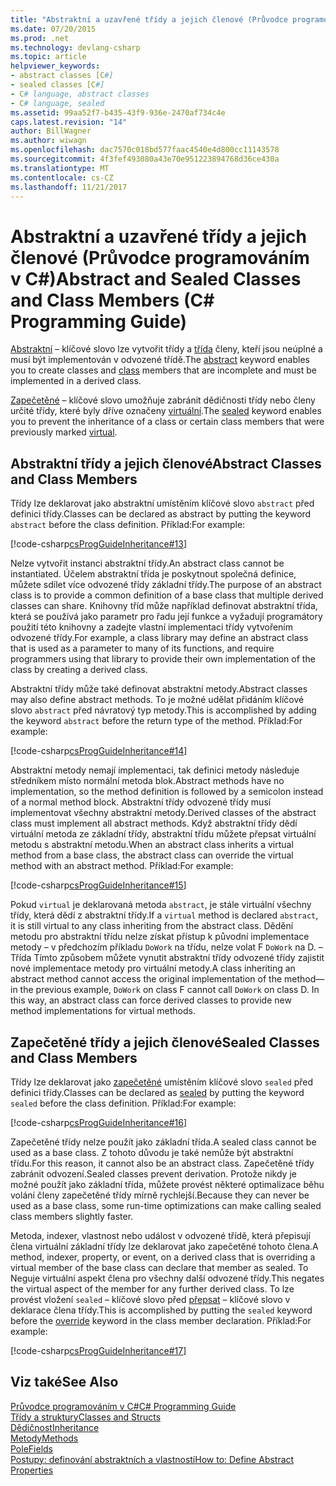 ```yaml
---
title: "Abstraktní a uzavřené třídy a jejich členové (Průvodce programováním v C#)"
ms.date: 07/20/2015
ms.prod: .net
ms.technology: devlang-csharp
ms.topic: article
helpviewer_keywords:
- abstract classes [C#]
- sealed classes [C#]
- C# language, abstract classes
- C# language, sealed
ms.assetid: 99aa52f7-b435-43f9-936e-2470af734c4e
caps.latest.revision: "14"
author: BillWagner
ms.author: wiwagn
ms.openlocfilehash: dac7570c018bd577faac4540e4d800cc11143578
ms.sourcegitcommit: 4f3fef493080a43e70e951223894768d36ce430a
ms.translationtype: MT
ms.contentlocale: cs-CZ
ms.lasthandoff: 11/21/2017
---
```

# <a name="abstract-and-sealed-classes-and-class-members-c-programming-guide"></a><span data-ttu-id="ad02f-102">Abstraktní a uzavřené třídy a jejich členové (Průvodce programováním v C#)</span><span class="sxs-lookup"><span data-stu-id="ad02f-102">Abstract and Sealed Classes and Class Members (C# Programming Guide)</span></span>
<span data-ttu-id="ad02f-103">[Abstraktní](../../../csharp/language-reference/keywords/abstract.md) – klíčové slovo lze vytvořit třídy a [třída](../../../csharp/language-reference/keywords/class.md) členy, kteří jsou neúplné a musí být implementován v odvozené třídě.</span><span class="sxs-lookup"><span data-stu-id="ad02f-103">The [abstract](../../../csharp/language-reference/keywords/abstract.md) keyword enables you to create classes and [class](../../../csharp/language-reference/keywords/class.md) members that are incomplete and must be implemented in a derived class.</span></span>  
  
 <span data-ttu-id="ad02f-104">[Zapečetěné](../../../csharp/language-reference/keywords/sealed.md) – klíčové slovo umožňuje zabránit dědičnosti třídy nebo členy určité třídy, které byly dříve označeny [virtuální](../../../csharp/language-reference/keywords/virtual.md).</span><span class="sxs-lookup"><span data-stu-id="ad02f-104">The [sealed](../../../csharp/language-reference/keywords/sealed.md) keyword enables you to prevent the inheritance of a class or certain class members that were previously marked [virtual](../../../csharp/language-reference/keywords/virtual.md).</span></span>  
  
## <a name="abstract-classes-and-class-members"></a><span data-ttu-id="ad02f-105">Abstraktní třídy a jejich členové</span><span class="sxs-lookup"><span data-stu-id="ad02f-105">Abstract Classes and Class Members</span></span>  
 <span data-ttu-id="ad02f-106">Třídy lze deklarovat jako abstraktní umístěním klíčové slovo `abstract` před definici třídy.</span><span class="sxs-lookup"><span data-stu-id="ad02f-106">Classes can be declared as abstract by putting the keyword `abstract` before the class definition.</span></span> <span data-ttu-id="ad02f-107">Příklad:</span><span class="sxs-lookup"><span data-stu-id="ad02f-107">For example:</span></span>  
  
 [!code-csharp[csProgGuideInheritance#13](../../../csharp/programming-guide/classes-and-structs/codesnippet/CSharp/abstract-and-sealed-classes-and-class-members_1.cs)]  
  
 <span data-ttu-id="ad02f-108">Nelze vytvořit instanci abstraktní třídy.</span><span class="sxs-lookup"><span data-stu-id="ad02f-108">An abstract class cannot be instantiated.</span></span> <span data-ttu-id="ad02f-109">Účelem abstraktní třída je poskytnout společná definice, můžete sdílet více odvozené třídy základní třídy.</span><span class="sxs-lookup"><span data-stu-id="ad02f-109">The purpose of an abstract class is to provide a common definition of a base class that multiple derived classes can share.</span></span> <span data-ttu-id="ad02f-110">Knihovny tříd může například definovat abstraktní třída, která se používá jako parametr pro řadu její funkce a vyžadují programátory použití této knihovny a zadejte vlastní implementaci třídy vytvořením odvozené třídy.</span><span class="sxs-lookup"><span data-stu-id="ad02f-110">For example, a class library may define an abstract class that is used as a parameter to many of its functions, and require programmers using that library to provide their own implementation of the class by creating a derived class.</span></span>  
  
 <span data-ttu-id="ad02f-111">Abstraktní třídy může také definovat abstraktní metody.</span><span class="sxs-lookup"><span data-stu-id="ad02f-111">Abstract classes may also define abstract methods.</span></span> <span data-ttu-id="ad02f-112">To je možné udělat přidáním klíčové slovo `abstract` před návratový typ metody.</span><span class="sxs-lookup"><span data-stu-id="ad02f-112">This is accomplished by adding the keyword `abstract` before the return type of the method.</span></span> <span data-ttu-id="ad02f-113">Příklad:</span><span class="sxs-lookup"><span data-stu-id="ad02f-113">For example:</span></span>  
  
 [!code-csharp[csProgGuideInheritance#14](../../../csharp/programming-guide/classes-and-structs/codesnippet/CSharp/abstract-and-sealed-classes-and-class-members_2.cs)]  
  
 <span data-ttu-id="ad02f-114">Abstraktní metody nemají implementaci, tak definici metody následuje středníkem místo normální metoda blok.</span><span class="sxs-lookup"><span data-stu-id="ad02f-114">Abstract methods have no implementation, so the method definition is followed by a semicolon instead of a normal method block.</span></span> <span data-ttu-id="ad02f-115">Abstraktní třídy odvozené třídy musí implementovat všechny abstraktní metody.</span><span class="sxs-lookup"><span data-stu-id="ad02f-115">Derived classes of the abstract class must implement all abstract methods.</span></span> <span data-ttu-id="ad02f-116">Když abstraktní třídy dědí virtuální metoda ze základní třídy, abstraktní třídu můžete přepsat virtuální metodu s abstraktní metodu.</span><span class="sxs-lookup"><span data-stu-id="ad02f-116">When an abstract class inherits a virtual method from a base class, the abstract class can override the virtual method with an abstract method.</span></span> <span data-ttu-id="ad02f-117">Příklad:</span><span class="sxs-lookup"><span data-stu-id="ad02f-117">For example:</span></span>  
  
 [!code-csharp[csProgGuideInheritance#15](../../../csharp/programming-guide/classes-and-structs/codesnippet/CSharp/abstract-and-sealed-classes-and-class-members_3.cs)]  
  
 <span data-ttu-id="ad02f-118">Pokud `virtual` je deklarovaná metoda `abstract`, je stále virtuální všechny třídy, která dědí z abstraktní třídy.</span><span class="sxs-lookup"><span data-stu-id="ad02f-118">If a `virtual` method is declared `abstract`, it is still virtual to any class inheriting from the abstract class.</span></span> <span data-ttu-id="ad02f-119">Dědění metodu pro abstraktní třídu nelze získat přístup k původní implementace metody – v předchozím příkladu `DoWork` na třídu, nelze volat F `DoWork` na D. – Třída Tímto způsobem můžete vynutit abstraktní třídy odvozené třídy zajistit nové implementace metody pro virtuální metody.</span><span class="sxs-lookup"><span data-stu-id="ad02f-119">A class inheriting an abstract method cannot access the original implementation of the method—in the previous example, `DoWork` on class F cannot call `DoWork` on class D. In this way, an abstract class can force derived classes to provide new method implementations for virtual methods.</span></span>  
  
## <a name="sealed-classes-and-class-members"></a><span data-ttu-id="ad02f-120">Zapečetěné třídy a jejich členové</span><span class="sxs-lookup"><span data-stu-id="ad02f-120">Sealed Classes and Class Members</span></span>  
 <span data-ttu-id="ad02f-121">Třídy lze deklarovat jako [zapečetěné](../../../csharp/language-reference/keywords/sealed.md) umístěním klíčové slovo `sealed` před definici třídy.</span><span class="sxs-lookup"><span data-stu-id="ad02f-121">Classes can be declared as [sealed](../../../csharp/language-reference/keywords/sealed.md) by putting the keyword `sealed` before the class definition.</span></span> <span data-ttu-id="ad02f-122">Příklad:</span><span class="sxs-lookup"><span data-stu-id="ad02f-122">For example:</span></span>  
  
 [!code-csharp[csProgGuideInheritance#16](../../../csharp/programming-guide/classes-and-structs/codesnippet/CSharp/abstract-and-sealed-classes-and-class-members_4.cs)]  
  
 <span data-ttu-id="ad02f-123">Zapečetěné třídy nelze použít jako základní třída.</span><span class="sxs-lookup"><span data-stu-id="ad02f-123">A sealed class cannot be used as a base class.</span></span> <span data-ttu-id="ad02f-124">Z tohoto důvodu je také nemůže být abstraktní třídu.</span><span class="sxs-lookup"><span data-stu-id="ad02f-124">For this reason, it cannot also be an abstract class.</span></span> <span data-ttu-id="ad02f-125">Zapečetěné třídy zabránit odvození.</span><span class="sxs-lookup"><span data-stu-id="ad02f-125">Sealed classes prevent derivation.</span></span> <span data-ttu-id="ad02f-126">Protože nikdy je možné použít jako základní třída, můžete provést některé optimalizace běhu volání členy zapečetěné třídy mírně rychlejší.</span><span class="sxs-lookup"><span data-stu-id="ad02f-126">Because they can never be used as a base class, some run-time optimizations can make calling sealed class members slightly faster.</span></span>  
  
 <span data-ttu-id="ad02f-127">Metoda, indexer, vlastnost nebo událost v odvozené třídě, která přepisují člena virtuální základní třídy lze deklarovat jako zapečetěné tohoto člena.</span><span class="sxs-lookup"><span data-stu-id="ad02f-127">A method, indexer, property, or event, on a derived class that is overriding a virtual member of the base class can declare that member as sealed.</span></span> <span data-ttu-id="ad02f-128">To Neguje virtuální aspekt člena pro všechny další odvozené třídy.</span><span class="sxs-lookup"><span data-stu-id="ad02f-128">This negates the virtual aspect of the member for any further derived class.</span></span> <span data-ttu-id="ad02f-129">To lze provést vložení `sealed` – klíčové slovo před [přepsat](../../../csharp/language-reference/keywords/override.md) – klíčové slovo v deklarace člena třídy.</span><span class="sxs-lookup"><span data-stu-id="ad02f-129">This is accomplished by putting the `sealed` keyword before the [override](../../../csharp/language-reference/keywords/override.md) keyword in the class member declaration.</span></span> <span data-ttu-id="ad02f-130">Příklad:</span><span class="sxs-lookup"><span data-stu-id="ad02f-130">For example:</span></span>  
  
 [!code-csharp[csProgGuideInheritance#17](../../../csharp/programming-guide/classes-and-structs/codesnippet/CSharp/abstract-and-sealed-classes-and-class-members_5.cs)]  
  
## <a name="see-also"></a><span data-ttu-id="ad02f-131">Viz také</span><span class="sxs-lookup"><span data-stu-id="ad02f-131">See Also</span></span>  
 [<span data-ttu-id="ad02f-132">Průvodce programováním v C#</span><span class="sxs-lookup"><span data-stu-id="ad02f-132">C# Programming Guide</span></span>](../../../csharp/programming-guide/index.md)  
 [<span data-ttu-id="ad02f-133">Třídy a struktury</span><span class="sxs-lookup"><span data-stu-id="ad02f-133">Classes and Structs</span></span>](../../../csharp/programming-guide/classes-and-structs/index.md)  
 [<span data-ttu-id="ad02f-134">Dědičnost</span><span class="sxs-lookup"><span data-stu-id="ad02f-134">Inheritance</span></span>](../../../csharp/programming-guide/classes-and-structs/inheritance.md)  
 [<span data-ttu-id="ad02f-135">Metody</span><span class="sxs-lookup"><span data-stu-id="ad02f-135">Methods</span></span>](../../../csharp/programming-guide/classes-and-structs/methods.md)  
 [<span data-ttu-id="ad02f-136">Pole</span><span class="sxs-lookup"><span data-stu-id="ad02f-136">Fields</span></span>](../../../csharp/programming-guide/classes-and-structs/fields.md)  
 [<span data-ttu-id="ad02f-137">Postupy: definování abstraktních a vlastností</span><span class="sxs-lookup"><span data-stu-id="ad02f-137">How to: Define Abstract Properties</span></span>](../../../csharp/programming-guide/classes-and-structs/how-to-define-abstract-properties.md)
